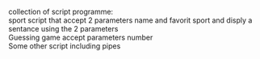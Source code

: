collection of  script programme:</br>
sport  script that accept 2 parameters  name and favorit sport  and  disply a sentance using the  2 parameters</br>
Guessing game accept  parameters  number </br>
Some other  script including  pipes </br>
